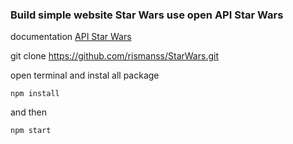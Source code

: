 ### Build simple website Star Wars use open API Star Wars

documentation [API Star Wars](https://swapi.co/)

git clone 
https://github.com/rismanss/StarWars.git

open terminal and instal all package
```
npm install
```

and then 
```
npm start
```
